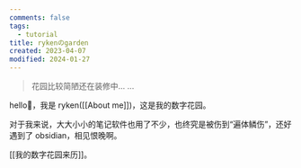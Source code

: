 ```yaml
---
comments: false
tags:
  - tutorial
title: rykenのgarden
created: 2023-04-07
modified: 2024-01-27
---
```


> 花园比较简陋还在装修中... ...

hello👋，我是 ryken([[About me]])，这是我的数字花园。

对于我来说，大大小小的笔记软件也用了不少，也终究是被伤到“遍体鳞伤”，还好遇到了 obsidian，相见恨晚啊。

[[我的数字花园来历]]。




